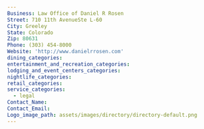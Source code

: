 ```yaml
---
Business: Law Office of Daniel R Rosen
Street: 710 11th AvenueSte L-60
City: Greeley
State: Colorado
Zip: 80631
Phone: (303) 454-8000
Website: 'http://www.danielrrosen.com'
dining_categories:
entertainment_and_recreation_categories:
lodging_and_event_centers_categories:
nightlife_categories:
retail_categories:
service_categories:
  - legal
Contact_Name:
Contact_Email:
Logo_image_path: assets/images/directory/directory-default.png
---
```



